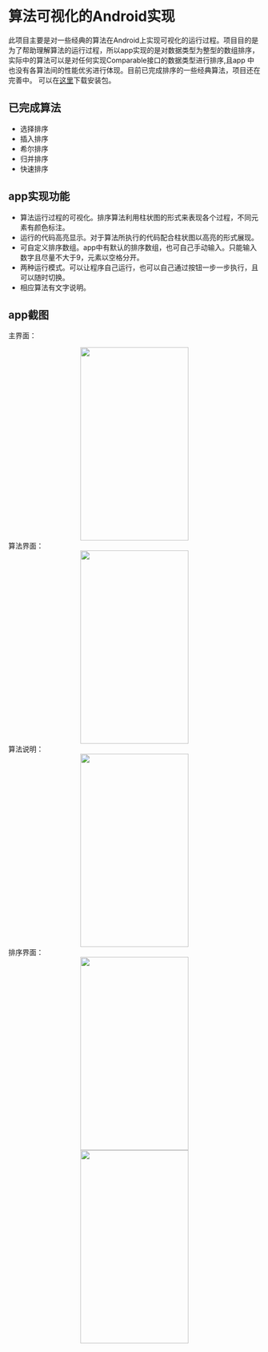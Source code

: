 # 算法可视化的Android实现
此项目主要是对一些经典的算法在Android上实现可视化的运行过程。项目目的是为了帮助理解算法的运行过程，所以app实现的是对数据类型为整型的数组排序，实际中的算法可以是对任何实现Comparable接口的数据类型进行排序,且app 中也没有各算法间的性能优劣进行体现。目前已完成排序的一些经典算法，项目还在完善中。
可以在[这里](https://github.com/fishrong/VisuAlgo/releases)下载安装包。

## 已完成算法
* 选择排序
* 插入排序
* 希尔排序
* 归并排序
* 快速排序

## app实现功能
* 算法运行过程的可视化。排序算法利用柱状图的形式来表现各个过程，不同元素有颜色标注。
* 运行的代码高亮显示。对于算法所执行的代码配合柱状图以高亮的形式展现。
* 可自定义排序数组。app中有默认的排序数组，也可自己手动输入。只能输入数字且尽量不大于9，元素以空格分开。
* 两种运行模式。可以让程序自己运行，也可以自己通过按钮一步一步执行，且可以随时切换。
* 相应算法有文字说明。

## app截图
主界面：  
<div align=center><img width="216" height="386" src="https://github.com/fishrong/VisuAlgo/raw/master/Screenshots/home.png"/>
</div>
算法界面：  
<div align=center><img width="216" height="386" src="https://github.com/fishrong/VisuAlgo/raw/master/Screenshots/algo.png"/>
</div>    
算法说明：  
<div align=center><img width="216" height="386" src="https://github.com/fishrong/VisuAlgo/raw/master/Screenshots/help.png"/>
</div>  
排序界面：  
<div align=center><img width="216" height="386" src="https://github.com/fishrong/VisuAlgo/raw/master/Screenshots/sort.png"/>
<div align=center><img width="216" height="386" src="https://github.com/fishrong/VisuAlgo/raw/master/Screenshots/sort.gif"/>
